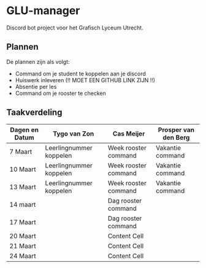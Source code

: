 # GLU-manager
Discord bot project voor het Grafisch Lyceum Utrecht.  
  
## Plannen
De plannen zijn als volgt:
- Command om je student te koppelen aan je discord
- Huiswerk inleveren (!! MOET EEN GITHUB LINK ZIJN !!)
- Absentie per les
- Command om je rooster te checken  
  
## Taakverdeling

| Dagen en Datum | Tygo van Zon | Cas Meijer | Prosper van den Berg |
| ------------- | ------------- | ------------- | ------------- |
| 7 Maart | Leerlingnummer koppelen  | Week rooster command  | Vakantie command  |
| 10 Maart  | Leerlingnummer koppelen  | Week rooster command | Vakantie command  |
| 13 Maart  | Leerlingnummer koppelen  | Week rooster command  | Vakantie command  |
| 14 maart  |   | Dag rooster command  |   |
| 17 Maart  |   | Dag rooster command  |   |
| 20 Maart  |   | Content Cell  |   |
| 21 Maart  |   | Content Cell  |   |
| 24 Maart  |   | Content Cell  |   |
